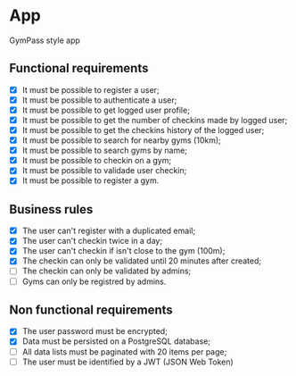 # App

GymPass style app

## Functional requirements

- [x] It must be possible to register a user;
- [x] It must be possible to authenticate a user;
- [x] It must be possible to get logged user profile;
- [x] It must be possible to get the number of checkins made by logged user;
- [x] It must be possible to get the checkins history of the logged user;
- [x] It must be possible to search for nearby gyms (10km);
- [x] It must be possible to search gyms by name;
- [x] It must be possible to checkin on a gym;
- [x] It must be possible to validade user checkin;
- [x] It must be possible to register a gym.

## Business rules

- [x] The user can't register with a duplicated email;
- [x] The user can't checkin twice in a day;
- [x] The user can't checkin if isn't close to the gym (100m);
- [x] The checkin can only be validated until 20 minutes after created;
- [ ] The checkin can only be validated by admins;
- [ ] Gyms can only be registred by admins.

## Non functional requirements

- [x] The user password must be encrypted;
- [x] Data must be persisted on a PostgreSQL database;
- [ ] All data lists must be paginated with 20 items per page;
- [ ] The user must be identified by a JWT (JSON Web Token)
